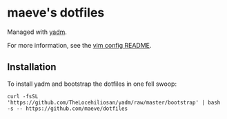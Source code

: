 # maeve's dotfiles

Managed with [yadm](https://thelocehiliosan.github.io/yadm/).

For more information, see the [vim config README](.config/nvim/README.md).

## Installation

To install yadm and bootstrap the dotfiles in one fell swoop:

```console
curl -fsSL 'https://github.com/TheLocehiliosan/yadm/raw/master/bootstrap' | bash -s -- https://github.com/maeve/dotfiles
```
